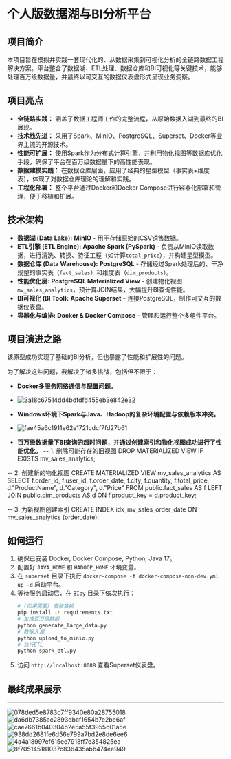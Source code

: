# 个人版数据湖与BI分析平台 

## 项目简介

本项目旨在模拟并实践一套现代化的、从数据采集到可视化分析的全链路数据工程解决方案。平台整合了数据湖、ETL处理、数据仓库和BI可视化等关键技术，能够处理百万级数据量，并最终以可交互的数据仪表盘形式呈现业务洞察。

## 项目亮点

- **全链路实践：** 涵盖了数据工程师工作的完整流程，从原始数据入湖到最终的BI展现。
- **技术栈先进：** 采用了Spark、MinIO、PostgreSQL、Superset、Docker等业界主流的开源技术。
- **性能可扩展：** 使用Spark作为分布式计算引擎，并利用物化视图等数据库优化手段，确保了平台在百万级数据量下的高性能表现。
- **数据建模实践：** 在数据仓库层面，应用了经典的星型模型（事实表+维度表），体现了对数据仓库理论的理解和实践。
- **工程化部署：** 整个平台通过Docker和Docker Compose进行容器化部署和管理，便于移植和扩展。

## 技术架构

- **数据湖 (Data Lake):** **MinIO** - 用于存储原始的CSV销售数据。
- **ETL引擎 (ETL Engine):** **Apache Spark (PySpark)** - 负责从MinIO读取数据，进行清洗、转换、特征工程（如计算`total_price`），并构建星型模型。
- **数据仓库 (Data Warehouse):** **PostgreSQL** - 存储经过Spark处理后的、干净规整的事实表（`fact_sales`）和维度表（`dim_products`）。
- **性能优化层:** **PostgreSQL Materialized View** - 创建物化视图 `mv_sales_analytics`，预计算JOIN结果，大幅提升BI查询性能。
- **BI可视化 (BI Tool):** **Apache Superset** - 连接PostgreSQL，制作可交互的数据仪表盘。
- **容器化与编排:** **Docker & Docker Compose** - 管理和运行整个多组件平台。

## 项目演进之路

该原型成功实现了基础的BI分析，但也暴露了性能和扩展性的问题。

为了解决这些问题，我解决了诸多挑战，包括但不限于：
- **Docker多服务网络通信与配置问题。**

- ![3a18c67514dd4bdfdfd455eb3e842e32](https://github.com/user-attachments/assets/213c7356-1650-4793-a670-e5737806cec0)

- **Windows环境下Spark与Java、Hadoop的复杂环境配置与依赖版本冲突。**

- ![fae45a6c1911e62e1721cdcf7fd27b61](https://github.com/user-attachments/assets/e0984b38-82b2-4adc-9a26-44aea2956a0d)

- **百万级数据量下BI查询的超时问题，并通过创建索引和物化视图成功进行了性能优化。**
-- 1. 删除可能存在的旧视图
DROP MATERIALIZED VIEW IF EXISTS mv_sales_analytics;

-- 2. 创建新的物化视图
CREATE MATERIALIZED VIEW mv_sales_analytics AS
SELECT
  f.order_id,
  f.user_id,
  f.order_date,
  f.city,
  f.quantity,
  f.total_price,
  d."ProductName",
  d."Category",
  d."Price"
FROM public.fact_sales AS f
LEFT JOIN public.dim_products AS d ON f.product_key = d.product_key;

-- 3. 为新视图创建索引
CREATE INDEX idx_mv_sales_order_date ON mv_sales_analytics (order_date);

## 如何运行

1.  确保已安装 Docker, Docker Compose, Python, Java 17。
2.  配置好 `JAVA_HOME` 和 `HADOOP_HOME` 环境变量。
3.  在 `superset` 目录下执行 `docker-compose -f docker-compose-non-dev.yml up -d` 启动平台。
4.  等待服务启动后，在 `BIpy` 目录下依次执行：
    ```bash
    # (如果需要) 安装依赖
    pip install -r requirements.txt 
    # 生成百万级数据
    python generate_large_data.py
    # 数据入湖
    python upload_to_minio.py
    # 执行ETL
    python spark_etl.py
    ```
5.  访问 `http://localhost:8088` 查看Superset仪表盘。

## 最终成果展示
---
![078ded5e8783c7ff9340e80a28755018](https://github.com/user-attachments/assets/a2f4931c-df41-4f3f-a6f6-e488be8ef1c2)
![da6db7385ac2893dbaf1654b7e2be6af](https://github.com/user-attachments/assets/f558629b-bf5b-48cb-be99-adca9c5a96ec)
![cae7661b040304b2e5a55f3955d01a5e](https://github.com/user-attachments/assets/34512bcd-4a3f-48e7-9660-5ef27c910af3)
![938dd2681fe6d56e799a7bd2e8de6ee6](https://github.com/user-attachments/assets/411b3949-011b-4c1f-a30c-e61aaae29586)
![4a4a18997ef615ee7918ff7e354825ea](https://github.com/user-attachments/assets/a744e1e6-c86b-4c35-9a98-9b688608c038)
![8f705145181037c836435abb474ee949](https://github.com/user-attachments/assets/74063f8a-2e42-4110-8dc2-7882df6b3de6)



